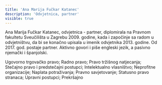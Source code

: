 ```yaml
---
title: 'Ana Marija Fučkar Katanec'
description: 'Odvjetnica, partner'
visible: true
---
```


Ana Marija Fučkar Katanec, odvjetnica - partner, diplomirala na Pravnom fakultetu Sveučilišta u Zagrebu 2009. godine, kada i započinje sa radom u odvjetništvu, da bi se konačno upisala u imenik odvjetnika 2013. godine. Od 2017. god. postaje partner. Aktivno govori i piše engleski jezik, a pasivno njemački i španjolski.

Ugovorno trgovačko pravo; Radno pravo; Pravo tržišnog natjecanja; Stečajno pravo i predstečajni postupci; Intelektualno vlasništvo; Neprofitne organizacije; Naplata potraživanja; Pravno savjetovanje; Statusno pravo stranaca; Upravni postupci; Prekršajno